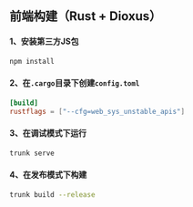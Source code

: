 ## 前端构建（Rust + Dioxus）
#### 1、安装第三方JS包
```sh
npm install
```
#### 2、在`.cargo`目录下创建`config.toml`
```toml
[build]
rustflags = ["--cfg=web_sys_unstable_apis"]
```
#### 3、在调试模式下运行
```sh
trunk serve
```
#### 4、在发布模式下构建
```sh
trunk build --release
```